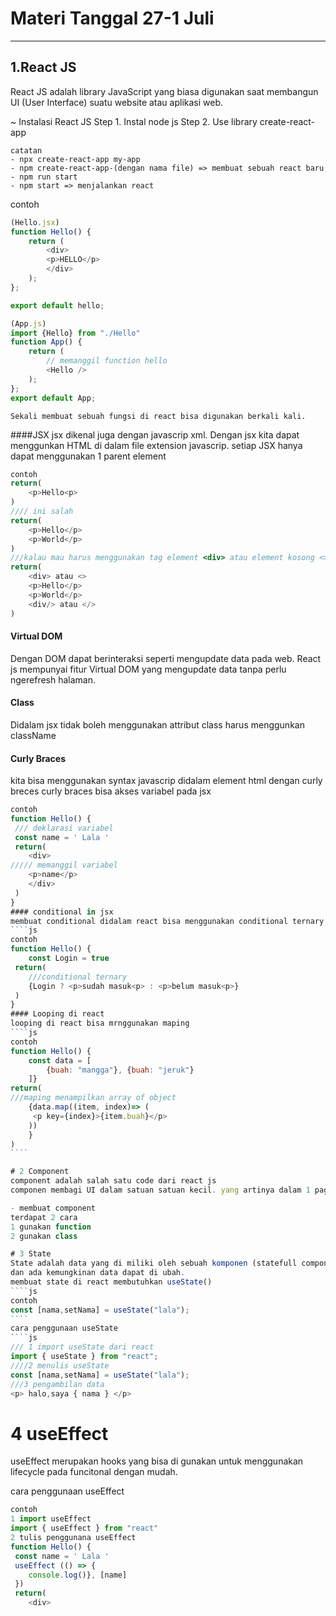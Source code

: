 # Materi Tanggal 27-1 Juli

---

## 1.React JS

React JS adalah library JavaScript yang biasa digunakan saat membangun UI (User Interface) suatu website atau aplikasi web.

~ Instalasi React JS
Step 1. Instal node js
Step 2. Use library create-react-app

```
catatan
- npx create-react-app my-app
- npm create-react-app-(dengan nama file) => membuat sebuah react baru
- npm run start
- npm start => menjalankan react
```

contoh

```js
(Hello.jsx)
function Hello() {
    return (
        <div>
        <p>HELLO</p>
        </div>
    );
};

export default hello;

(App.js)
import {Hello} from "./Hello"
function App() {
    return (
        // memanggil function hello
        <Hello />
    );
};
export default App;
```

```notes
Sekali membuat sebuah fungsi di react bisa digunakan berkali kali.
```

####JSX
jsx dikenal juga dengan javascrip xml. Dengan jsx kita dapat menggunkan HTML di dalam file extension javascrip.
setiap JSX hanya dapat menggunakan 1 parent element

```js
contoh
return(
    <p>Hello<p>
)
//// ini salah
return(
    <p>Hello</p>
    <p>World</p>
)
///kalau mau harus menggunakan tag element <div> atau element kosong <>
return(
    <div> atau <>
    <p>Hello</p>
    <p>World</p>
    <div/> atau </>
)
```

#### Virtual DOM

Dengan DOM dapat berinteraksi seperti mengupdate data pada web. React js mempunyai fitur Virtual DOM yang mengupdate data tanpa perlu ngerefresh halaman.

#### Class

Didalam jsx tidak boleh menggunakan attribut class harus menggunkan className

#### Curly Braces

kita bisa menggunakan syntax javascrip didalam element html dengan curly breces
curly braces bisa akses variabel pada jsx

`````js
contoh
function Hello() {
 /// deklarasi variabel
 const name = ' Lala '
 return(
    <div>
///// memanggil variabel
    <p>name</p>
    </div>
 )
}
#### conditional in jsx
membuat conditional didalam react bisa menggunakan conditional ternary operator
````js
contoh
function Hello() {
    const Login = true
 return(
    ///conditional ternary
    {Login ? <p>sudah masuk<p> : <p>belum masuk<p>}
 )
}
#### Looping di react
looping di react bisa mrnggunakan maping
````js
contoh
function Hello() {
    const data = [
        {buah: "mangga"}, {buah: "jeruk"}
    ]}
return(
///maping menampilkan array of object
    {data.map((item, index)=> (
     <p key={index}>{item.buah}</p>
    ))
    }
)
````

# 2 Component
component adalah salah satu code dari react js
componen membagi UI dalam satuan satuan kecil. yang artinya dalam 1 page ada beberapa component yang bisa di buat.

- membuat component
terdapat 2 cara
1 gunakan function
2 gunakan class

# 3 State
State adalah data yang di miliki oleh sebuah komponen (statefull component)
dan ada kemungkinan data dapat di ubah.
membuat state di react membutuhkan useState()
````js
contoh
const [nama,setNama] = useState("lala");
````
cara penggunaan useState
````js
/// 1 import useState dari react
import { useState } from "react";
////2 menulis useState
const [nama,setNama] = useState("lala");
///3 pengambilan data
<p> halo,saya { nama } </p>
`````

# 4 useEffect

useEffect merupakan hooks yang bisa di gunakan untuk menggunakan lifecycle pada funcitonal dengan mudah.

cara penggunaan useEffect

```js
contoh
1 import useEffect
import { useEffect } from "react"
2 tulis penggunana useEffect
function Hello() {
 const name = ' Lala '
 useEffect (() => {
    console.log()}, [name]
 })
 return(
    <div>
```
